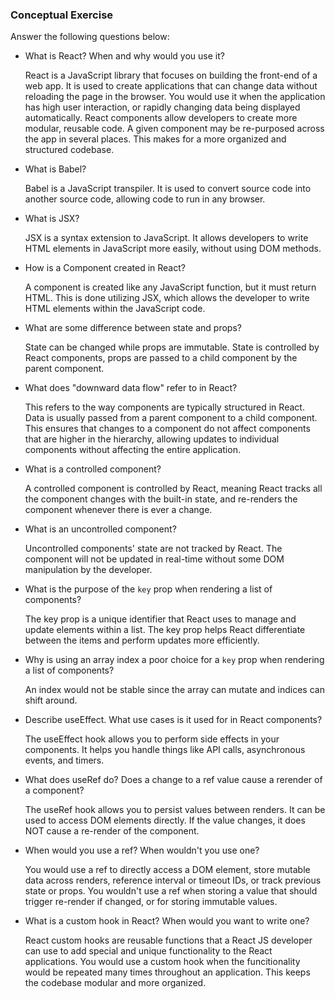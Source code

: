 ### Conceptual Exercise

Answer the following questions below:

- What is React? When and why would you use it?  

    React is a JavaScript library that focuses on building the front-end of a web app. It is used to create applications that can change data without reloading the page in the browser. You would use it when the application has high user interaction, or rapidly changing data being displayed automatically. React components allow developers to create more modular, reusable code. A given component may be re-purposed across the app in several places. This makes for a more organized and structured codebase.

- What is Babel?

    Babel is a JavaScript transpiler. It is used to convert source code into another source code, allowing code to run in any browser.

- What is JSX?

    JSX is a syntax extension to JavaScript. It allows developers to write HTML elements in JavaScript more easily, without using DOM methods.

- How is a Component created in React?

    A component is created like any JavaScript function, but it must return HTML. This is done utilizing JSX, which allows the developer to write HTML elements within the JavaScript code.

- What are some difference between state and props?

    State can be changed while props are immutable. State is controlled by React components, props are passed to a child component by the parent component. 

- What does "downward data flow" refer to in React?

    This refers to the way components are typically structured in React. Data is usually passed from a parent component to a child component. This ensures that changes to a component do not affect components that are higher in the hierarchy, allowing updates to individual components without affecting the entire application.

- What is a controlled component?

    A controlled component is controlled by React, meaning React tracks all the component changes with the built-in state, and re-renders the component whenever there is ever a change.

- What is an uncontrolled component?

    Uncontrolled components' state are not tracked by React. The component will not be updated in real-time without some DOM manipulation by the developer.

- What is the purpose of the `key` prop when rendering a list of components?

    The key prop is a unique identifier that React uses to manage and update elements within a list. The key prop helps React differentiate between the items and perform updates more efficiently.

- Why is using an array index a poor choice for a `key` prop when rendering a list of components?

    An index would not be stable since the array can mutate and indices can shift around.

- Describe useEffect.  What use cases is it used for in React components?

    The useEffect hook allows you to perform side effects in your components. It helps you handle things like API calls, asynchronous events, and timers.

- What does useRef do?  Does a change to a ref value cause a rerender of a component?

    The useRef hook allows you to persist values between renders. It can be used to access DOM elements directly. If the value changes, it does NOT cause a re-render of the component.

- When would you use a ref? When wouldn't you use one?

    You would use a ref to directly access a DOM element, store mutable data across renders, reference interval or timeout IDs, or track previous state or props. You wouldn't use a ref when storing a value that should trigger re-render if changed, or for storing immutable values.

- What is a custom hook in React? When would you want to write one?

    React custom hooks are reusable functions that a React JS developer can use to add special and unique functionality to the React applications. You would use a custom hook when the funcitionality would be repeated many times throughout an application. This keeps the codebase modular and more organized.
